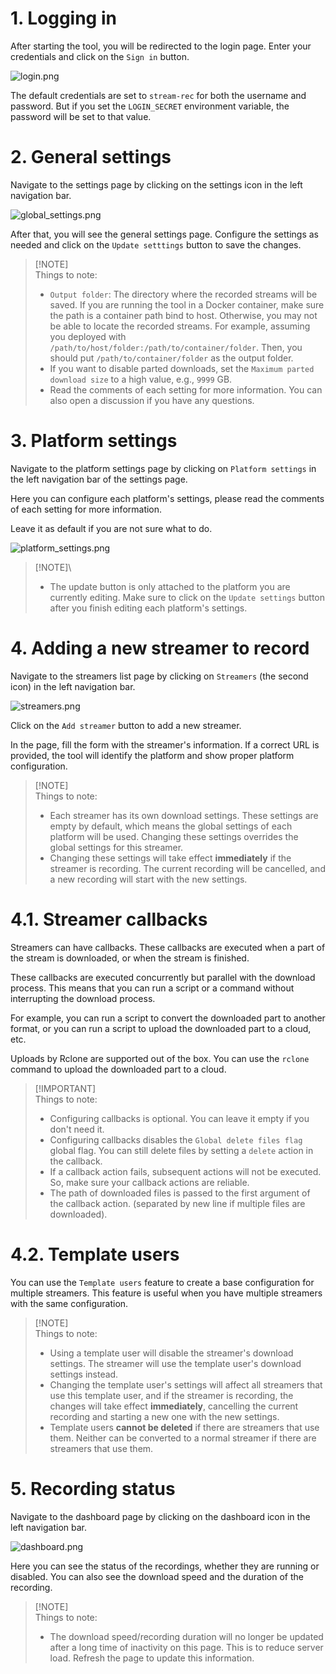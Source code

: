 # 1. Logging in

After starting the tool, you will be redirected to the login page. Enter your credentials and click on the `Sign in` button.

![login.png](images/en/login.png)

The default credentials are set to `stream-rec` for both the username and password. But if you set the `LOGIN_SECRET` environment variable, the
password will be set to that value.

# 2. General settings

Navigate to the settings page by clicking on the settings icon in the left navigation bar.

![global_settings.png](images/en/global_settings.png)

After that, you will see the general settings page. Configure the settings as needed and click on the `Update setttings` button to save the changes.

> [!NOTE]\
> Things to note:
> - `Output folder`: The directory where the recorded streams will be saved. If you are running the tool in a Docker container, make sure the path is
    a container path bind to host. Otherwise, you may not be able to locate the recorded streams. For example, assuming you deployed
    with `/path/to/host/folder:/path/to/container/folder`. Then, you should put `/path/to/container/folder` as the output folder.
> - If you want to disable parted downloads, set the `Maximum parted download size` to a high value, e.g., `9999` GB.
> - Read the comments of each setting for more information. You can also open a discussion if you have any questions.

# 3. Platform settings

Navigate to the platform settings page by clicking on `Platform settings` in the left navigation bar of the settings page.

Here you can configure each platform's settings, please read the comments of each setting for more information.

Leave it as default if you are not sure what to do.

![platform_settings.png](images/en/platform_settings.png)

> [!NOTE]\
> - The update button is only attached to the platform you are currently editing. Make sure to click on the `Update settings` button after you finish
    editing each platform's settings.

# 4. Adding a new streamer to record

Navigate to the streamers list page by clicking on `Streamers` (the second icon) in the left navigation bar.

![streamers.png](images/en/streamers.png)

Click on the `Add streamer` button to add a new streamer.

In the page, fill the form with the streamer's information. If a correct URL is provided, the tool will identify the platform and show proper platform
configuration.

> [!NOTE]\
> Things to note:
> - Each streamer has its own download settings. These settings are empty by default, which means the global settings of each platform will be used.
    Changing these settings overrides the global settings for this streamer.
> - Changing these settings will take effect **immediately** if the streamer is recording. The current recording will be cancelled, and a new
    recording
    will start with the new settings.

# 4.1. Streamer callbacks

Streamers can have callbacks. These callbacks are executed when a part of the stream is downloaded, or when the stream is finished.

These callbacks are executed concurrently but parallel with the download process. This means that you can run a script or a command without
interrupting the download process.

For example, you can run a script to convert the downloaded part to another format, or you can run a script to upload the downloaded part to a cloud,
etc.

Uploads by Rclone are supported out of the box. You can use the `rclone` command to upload the downloaded part to a cloud.

> [!IMPORTANT]\
> Things to note:
> - Configuring callbacks is optional. You can leave it empty if you don't need it.
> - Configuring callbacks disables the `Global delete files flag` global flag. You can still delete files by setting a `delete` action in the
    callback.
> - If a callback action fails, subsequent actions will not be executed. So, make sure your callback actions are reliable.
> - The path of downloaded files is passed to the first argument of the callback action. (separated by new line if multiple files are downloaded).

# 4.2. Template users

You can use the `Template users` feature to create a base configuration for multiple streamers. This feature is useful when you have multiple
streamers with the same configuration.

> [!NOTE]\
> Things to note:
> - Using a template user will disable the streamer's download settings. The streamer will use the template user's download settings instead.
> - Changing the template user's settings will affect all streamers that use this template user, and if the streamer is recording, the changes will
    take effect **immediately**, cancelling the current recording and starting a new one with the new settings.
> - Template users **cannot be deleted** if there are streamers that use them. Neither can be converted to a normal streamer if there are streamers
    that use them.

# 5. Recording status

Navigate to the dashboard page by clicking on the dashboard icon in the left navigation bar.

![dashboard.png](images/en/dashboard.png)

Here you can see the status of the recordings, whether they are running or disabled. You can also see the download speed and the duration of the
recording.

> [!NOTE]\
> Things to note:
> - The download speed/recording duration will no longer be updated after a long time of inactivity on this page. This is to reduce server load.
    Refresh the page to update this information.